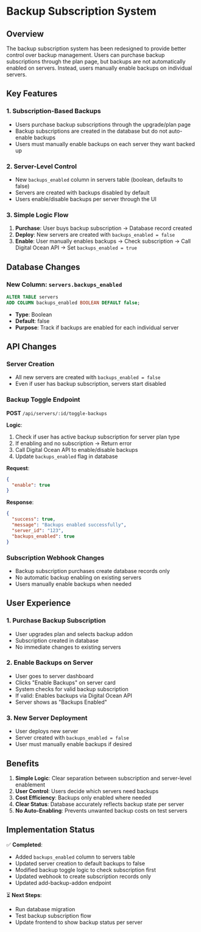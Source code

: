 # Backup Subscription System

## Overview

The backup subscription system has been redesigned to provide better control over backup management. Users can purchase backup subscriptions through the plan page, but backups are not automatically enabled on servers. Instead, users manually enable backups on individual servers.

## Key Features

### 1. **Subscription-Based Backups**
- Users purchase backup subscriptions through the upgrade/plan page
- Backup subscriptions are created in the database but do not auto-enable backups
- Users must manually enable backups on each server they want backed up

### 2. **Server-Level Control**
- New `backups_enabled` column in servers table (boolean, defaults to false)
- Servers are created with backups disabled by default
- Users enable/disable backups per server through the UI

### 3. **Simple Logic Flow**
1. **Purchase**: User buys backup subscription → Database record created
2. **Deploy**: New servers are created with `backups_enabled = false`
3. **Enable**: User manually enables backups → Check subscription → Call Digital Ocean API → Set `backups_enabled = true`

## Database Changes

### New Column: `servers.backups_enabled`
```sql
ALTER TABLE servers 
ADD COLUMN backups_enabled BOOLEAN DEFAULT false;
```

- **Type**: Boolean
- **Default**: false
- **Purpose**: Track if backups are enabled for each individual server

## API Changes

### Server Creation
- All new servers are created with `backups_enabled = false`
- Even if user has backup subscription, servers start disabled

### Backup Toggle Endpoint
**POST** `/api/servers/:id/toggle-backups`

**Logic**:
1. Check if user has active backup subscription for server plan type
2. If enabling and no subscription → Return error
3. Call Digital Ocean API to enable/disable backups
4. Update `backups_enabled` flag in database

**Request**:
```json
{
  "enable": true
}
```

**Response**:
```json
{
  "success": true,
  "message": "Backups enabled successfully",
  "server_id": "123",
  "backups_enabled": true
}
```

### Subscription Webhook Changes
- Backup subscription purchases create database records only
- No automatic backup enabling on existing servers
- Users manually enable backups when needed

## User Experience

### 1. **Purchase Backup Subscription**
- User upgrades plan and selects backup addon
- Subscription created in database
- No immediate changes to existing servers

### 2. **Enable Backups on Server**
- User goes to server dashboard
- Clicks "Enable Backups" on server card
- System checks for valid backup subscription
- If valid: Enables backups via Digital Ocean API
- Server shows as "Backups Enabled"

### 3. **New Server Deployment**
- User deploys new server
- Server created with `backups_enabled = false`
- User must manually enable backups if desired

## Benefits

1. **Simple Logic**: Clear separation between subscription and server-level enablement
2. **User Control**: Users decide which servers need backups
3. **Cost Efficiency**: Backups only enabled where needed
4. **Clear Status**: Database accurately reflects backup state per server
5. **No Auto-Enabling**: Prevents unwanted backup costs on test servers

## Implementation Status

✅ **Completed**:
- Added `backups_enabled` column to servers table
- Updated server creation to default backups to false  
- Modified backup toggle logic to check subscription first
- Updated webhook to create subscription records only
- Updated add-backup-addon endpoint

⏳ **Next Steps**:
- Run database migration
- Test backup subscription flow
- Update frontend to show backup status per server 